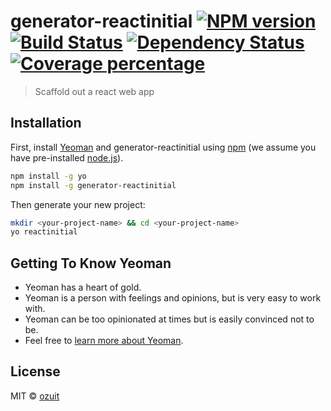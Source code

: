 # generator-reactinitial [![NPM version][npm-image]][npm-url] [![Build Status][travis-image]][travis-url] [![Dependency Status][daviddm-image]][daviddm-url] [![Coverage percentage][coveralls-image]][coveralls-url]
> Scaffold out a react web app

## Installation

First, install [Yeoman](http://yeoman.io) and generator-reactinitial using [npm](https://www.npmjs.com/) (we assume you have pre-installed [node.js](https://nodejs.org/)).

```bash
npm install -g yo
npm install -g generator-reactinitial
```

Then generate your new project:

```bash
mkdir <your-project-name> && cd <your-project-name>
yo reactinitial
```

## Getting To Know Yeoman

 * Yeoman has a heart of gold.
 * Yeoman is a person with feelings and opinions, but is very easy to work with.
 * Yeoman can be too opinionated at times but is easily convinced not to be.
 * Feel free to [learn more about Yeoman](http://yeoman.io/).

## License

MIT © [ozuit](https://ozuit.github.io)


[npm-image]: https://badge.fury.io/js/generator-reactinitial.svg
[npm-url]: https://npmjs.org/package/generator-reactinitial
[travis-image]: https://travis-ci.org/ozuit/generator-reactinitial.svg?branch=master
[travis-url]: https://travis-ci.org/ozuit/generator-reactinitial
[daviddm-image]: https://david-dm.org/ozuit/generator-reactinitial.svg?theme=shields.io
[daviddm-url]: https://david-dm.org/ozuit/generator-reactinitial
[coveralls-image]: https://coveralls.io/repos/ozuit/generator-reactinitial/badge.svg
[coveralls-url]: https://coveralls.io/r/ozuit/generator-reactinitial
